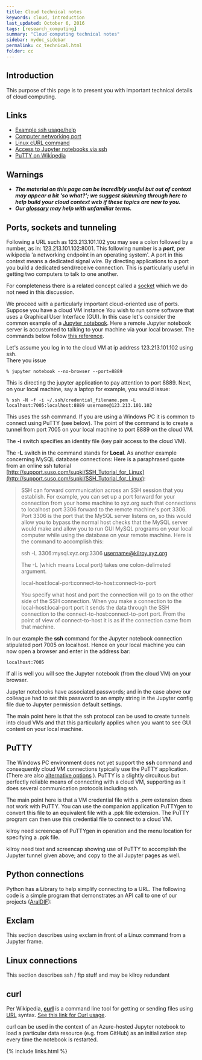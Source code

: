 ```yaml
---
title: Cloud technical notes
keywords: cloud, introduction
last_updated: October 6, 2016
tags: [research_computing]
summary: "Cloud computing technical notes"
sidebar: mydoc_sidebar
permalink: cc_technical.html
folder: cc
---
```


## Introduction
This purpose of this page is to present you with important technical details of cloud computing. 

## Links
- [Example ssh usage/help](http://support.suso.com/supki/SSH_Tutorial_for_Linux)
- [Computer networking port](https://en.wikipedia.org/wiki/Port_(computer_networking))
- [Linux cURL command](http://www.computerhope.com/unix/curl.htm)
- [Access to Jupyter notebooks via ssh](https://coderwall.com/p/ohk6cg/remote-access-to-ipython-notebooks-via-ssh)
- [PuTTY on Wikipedia](https://en.wikipedia.org/wiki/PuTTY)

## Warnings
- ***The material on this page can be incredibly useful but out of context may appear a bit 'so what?'; 
we suggest skimming through here to help build your cloud context web if these topics are new to you.***
- ***Our [glossary](cc_glossary.html) may help with unfamiliar terms.***

## Ports, sockets and tunneling

Following a URL such as 123.213.101.102 you may see a colon followed by a number, as in: 123.213.101.102:8001. 
This following number is a ***port***, per wikipedia 'a networking endpoint in an operating system'. A port in 
this context means a dedicated signal wire. By directing applications to a port you build a 
dedicated send/receive connection. This is particularly useful in getting two computers to talk to one another.

For completeness there is a related concept called a [socket](https://en.wikipedia.org/wiki/Network_socket) 
which we do not need in this discussion. 

We proceed with a particularly important cloud-oriented use of ports. Suppose you have a cloud VM instance 
You wish to run some software that uses a Graphical User Interface (GUI). In this case let's consider the
common example of a [Jupyter notebook](az_jupyter.html). Here a remote Jupyter notebook server is accustomed to
talking to your machine via your local browser. 
The commands below follow [this reference](https://coderwall.com/p/ohk6cg/remote-access-to-ipython-notebooks-via-ssh).

Let's assume you log in to the cloud VM at ip address 123.213.101.102 using ssh.  
There you issue 

```
% jupyter notebook --no-browser --port=8889
```

This is directing the jupyter application to pay attention to port 8889.
Next, on your local machine, say a laptop for example, you would issue: 

```
% ssh -N -f -i ~/.ssh/credential_filename.pem -L localhost:7005:localhost:8889 username@123.213.101.102
```

This uses the ssh command. If you are using a Windows PC it is common to connect using PuTTY (see below).
The point of the command is to create a tunnel from port 7005 on your local machine to port 8889 on the 
cloud VM. 

The **-i** switch specifies an identity file (key pair access to the cloud VM). 

The **-L** switch in the command stands for **Local**.  As another example concerning 
MySQL database connections: Here is a paraphrased quote from an online ssh tutorial
[http://support.suso.com/supki/SSH_Tutorial_for_Linux](http://support.suso.com/supki/SSH_Tutorial_for_Linux):

> SSH can forward communication across an SSH session that you establish.  For example, you can 
> set up a port forward for your connection from your home machine to xyz.org such that connections to localhost 
> port 3306 forward to the remote machine's port 3306. Port 3306 is the port that the MySQL server listens on, 
> so this would allow you to bypass the normal host checks that the MySQL server would make and allow you to 
> run GUI MySQL programs on your local computer while using the database on your remote machine. Here is the 
> command to accomplish this: 
>
> ssh -L 3306:mysql.xyz.org:3306 username@kilroy.xyz.org
>
> The -L (which means Local port) takes one colon-delimeted argument. 
>
>   local-host:local-port:connect-to-host:connect-to-port 
>
> You specify what host and port the connection will go to on the other side of the SSH 
> connection.  When you make a connection to the local-host:local-port port it sends the 
> data through the SSH connection to the connect-to-host:connect-to-port port. From 
> the point of view of connect-to-host it is as if the connection 
> came from that machine.

In our example the **ssh** command for the Jupyter notebook connection stipulated port 7005 on 
localhost. Hence on your local machine you can now open a browser and enter in the address bar: 

```
localhost:7005
```

If all is well you will see the Jupyter notebook (from the cloud VM) on your browser. 

Jupyter notebooks have associated passwords; and in the case above our colleague had to set this password 
to an empty string in the Jupyter config file due to Jupyter permission default settings.  

The main point here is that the ssh protocol can be used to create tunnels into cloud VMs and 
that this particularly applies when you want to see GUI content on your local machine. 

## PuTTY

The Windows PC environment does not yet support the **ssh** command and consequently cloud VM connections typically
use the PuTTY application. (There are also 
[alternative options](http://web.archive.org/web/20130806071308/http://huddledmasses.org/scriptable-ssh-from-powershell/) ). 
PuTTY is a slightly circuitous but perfectly reliable means of connecting with a cloud VM, supporting as it does several
communication protocols including ssh. 

The main point here is that a VM credential file with a *.pem* extension does not work with PuTTY. You can use the companion
application PuTTYgen to convert this file to an equivalent file with a .ppk file extension.  The PuTTY program can then use 
this credential file to connect to a cloud VM. 

kilroy need screencap of PuTTYgen in operation and the menu location for specifying a .ppk file.

kilroy need text and screencap showing use of PuTTY to accomplish the Jupyter tunnel given above; and copy to the all Jupyter pages as well. 

## Python connections

Python has a Library to help simplify connecting to a URL. The following code is a simple program that demonstrates
an API call to one of our projects ([AralDIF](AralDIF.html)):

## Exclam

This section describes using exclam in front of a Linux command from a Jupyter frame.

## Linux connections

This section describes ssh / ftp stuff and may be kilroy redundant

## curl 

Per Wikipedia, [**curl**](https://en.wikipedia.org/wiki/CURL) is a command line tool for getting or sending files 
using [URL](https://en.wikipedia.org/wiki/Uniform_Resource_Locator) syntax. 
[See this link for Curl usage](http://www.computerhope.com/unix/curl.htm).

curl can be used in the context of an Azure-hosted Jupyter notebook to load a particular data resource (e.g. from GitHub) 
as an initialization step every time the notebook is restarted. 

{% include links.html %}

